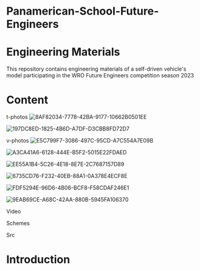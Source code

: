 # Panamerican-School-Future-Engineers
# Engineering Materials
This repository contains engineering materials of a self-driven vehicle's model participating in the WRO Future Engineers competition season 2023
# Content
t-photos
![8AF82034-7778-42BA-9177-10662B0501EE](https://github.com/JulioChong/Panamerican-School-Future-Engineers/assets/137445176/e86a31cd-a6f9-45ce-b166-bfbae3b02ffc)

![197DC8ED-1825-4B6D-A7DF-D3CBB8FD72D7](https://github.com/JulioChong/Panamerican-School-Future-Engineers/assets/137445176/281dd88f-190e-4517-8369-d9deaf4982fa)

 v-photos
 ![E5C799F7-3086-497C-95CD-A7C554A7E09B](https://github.com/JulioChong/Panamerican-School-Future-Engineers/assets/137445176/024bbe37-db9f-4a74-b614-c975e262f5bc)
 
![A3CA41A6-6128-444E-B5F2-5015E22FDAED](https://github.com/JulioChong/Panamerican-School-Future-Engineers/assets/137445176/b55a3334-0772-4c66-a56d-4148ec59dfab)

![EE55A1B4-5C26-4E18-8E7E-2C7687157D89](https://github.com/JulioChong/Panamerican-School-Future-Engineers/assets/137445176/425bc1ab-7180-4c8a-935e-fba9c5232c35)

![6735CD76-F232-40EB-88A1-0A378E4ECF8E](https://github.com/JulioChong/Panamerican-School-Future-Engineers/assets/137445176/72a41881-359b-4ec6-b042-987a71c0e35b)

![FDF5294E-96D6-4B06-BCF8-F58CDAF246E1](https://github.com/JulioChong/Panamerican-School-Future-Engineers/assets/137445176/5500653d-6dca-4eb3-a8d8-97e0e0c5c305)

![9EAB69CE-A68C-42AA-880B-5945FA106370](https://github.com/JulioChong/Panamerican-School-Future-Engineers/assets/137445176/d046c62d-e420-453e-b955-1c26a0a44d1f)


Video



Schemes


Src




# Introduction

